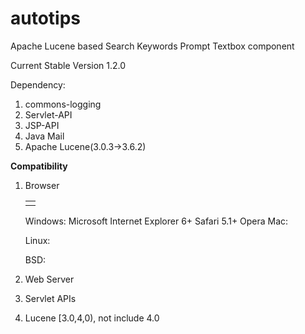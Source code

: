 autotips
========

Apache Lucene based Search Keywords Prompt Textbox component


Current Stable Version 1.2.0

Dependency:
1. commons-logging
2. Servlet-API
3. JSP-API
4. Java Mail
5. Apache Lucene(3.0.3->3.6.2)

<b>Compatibility</b>

1. Browser
	<table>
	<tr>
	<td>
	
	</td>
	</tr>
	
	</table>
	
   Windows:
	   Microsoft Internet Explorer 6+
	   Safari 5.1+
	   Opera
   Mac:
   
   Linux:
   
   BSD:
   
2. Web Server

3. Servlet APIs

4. Lucene
   [3.0,4,0), not include 4.0
   